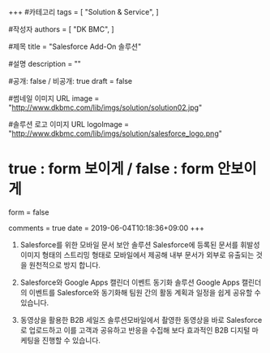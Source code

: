 +++
#카테고리
tags = [
    "Solution & Service",
]

#작성자
authors = [
    "DK BMC",
]

#제목
title = "Salesforce Add-On 솔루션"

#설명
description = ""

#공개: false / 비공개: true
draft = false

#썸네일 이미지 URL
image = "http://www.dkbmc.com/lib/imgs/solution/solution02.jpg"

#솔루션 로고 이미지 URL
logoImage = "http://www.dkbmc.com/lib/imgs/solution/salesforce_logo.png"

# true : form 보이게 / false : form 안보이게
form = false

comments = true
date = 2019-06-04T10:18:36+09:00
+++

<!-- 게시글 내용 -->
 1. Salesforce를 위한 모바일 문서 보안 솔루션 Salesforce에 등록된 문서를 휘발성 이미지 형태의 스트리밍 형태로 모바일에서 제공해 내부 문서가 외부로 유출되는 것을 원천적으로 방지 합니다.

 1. Salesforce와 Google Apps 캘린더 이벤트 동기화 솔루션 Google Apps 캘린더의 이벤트를 Salesforce와 동기화해 팀원 간의 활동 계획과 일정을 쉽게 공유할 수 있습니다.

 1. 동영상을 활용한 B2B 세일즈 솔루션모바일에서 촬영한 동영상을 바로 Salesforce로 업로드하고 이를 고객과 공유하고 반응을 수집해 보다 효과적인 B2B 디지털 마케팅을 진행할 수 있습니다.